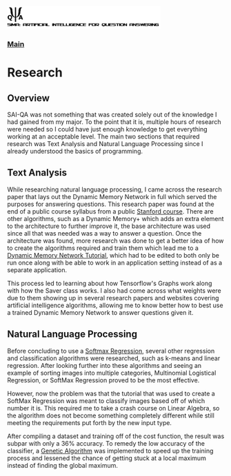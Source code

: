 ![SAI-QA Logo](/Capstone-SAIQA/img/logo.png)
### [Main](/Capstone-SAIQA/README.md)
# Research
## Overview

SAI-QA was not something that was created solely out of the knowledge I had gained from my major.  To the point that it is, multiple hours of research were needed so I could have just enough knowledge to get everything working at an acceptable level.  The main two sections that required research was Text Analysis and Natural Language Processing since I already understood the basics of programming.

## Text Analysis

While researching natural language processing, I came across the research paper that lays out the Dynamic Memory Network in full which served the purposes for answering questions.  This research paper was found at the end of a public course syllabus from a public [Stanford course](http://cs224d.stanford.edu/syllabus.html).  There are other algorithms, such as a Dynamic Memory+ which adds an extra element to the architecture to further improve it, the base architecture was used since all that was needed was a way to answer a question.  Once the architecture was found, more research was done to get a better idea of how to create the algorithms required and train them which lead me to a [Dynamic Memory Network Tutorial](https://github.com/Steven-Hewitt/QA-with-Tensorflow/blob/master/QA%20with%20Tensorflow.ipynb), which had to be edited to both only be run once along with be able to work in an application setting instead of as a separate application.

This process led to learning about how Tensorflow's Graphs work along with how the Saver class works.  I also had come across what weights were due to them showing up in several research papers and websites covering artificial intelligence algorithms, allowing me to know better how to best use a trained Dynamic Memory Network to answer questions given it.


## Natural Language Processing

Before concluding to use a [Softmax Regression](https://github.com/mark-mo/docs/blob/master/Capstone-SAIQA/docs/MainAlgorithms.md#softmax-regression), several other regression and classification algorithms were researched, such as k-means and linear regression.  After looking further into these algorithms and seeing an example of sorting images into multiple categories, Multinomial Logistical Regression, or SoftMax Regression proved to be the most effective.

However, now the problem was that the tutorial that was used to create a SoftMax Regression was meant to classify images based off of which number it is.  This required me to take a crash course on Linear Algebra, so the algorithm does not become something completely different while still meeting the requirements put forth by the new input type.

After compiling a dataset and training off of the cost function, the result was subpar with only a 36% accuracy.  To remedy the low accuracy of the classifier, a [Genetic Algorithm](https://github.com/mark-mo/docs/blob/master/Capstone-SAIQA/docs/MainAlgorithms.md#genetic-algorithm) was implemented to speed up the training process and lessened the chance of getting stuck at a local maximum instead of finding the global maximum.
